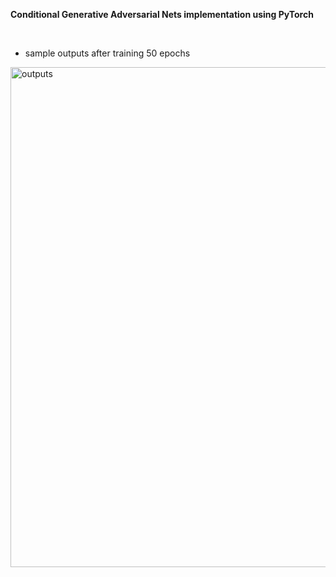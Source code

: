 **Conditional Generative Adversarial Nets  implementation using PyTorch**

</br>

- sample outputs after training 50 epochs

<img width="800" alt="outputs" src="https://user-images.githubusercontent.com/63924704/158994210-40281e46-81aa-40bf-95c0-066067a91843.png">
